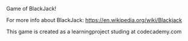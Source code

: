 Game of BlackJack!

For more info about BlackJack: https://en.wikipedia.org/wiki/Blackjack

This game is created as a learningproject studing at codecademy.com
